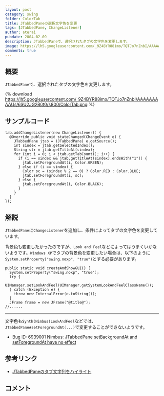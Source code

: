 ```yaml
---
layout: post
category: swing
folder: ColorTab
title: JTabbedPaneの選択文字色を変更
tags: [JTabbedPane, ChangeListener]
author: aterai
pubdate: 2004-02-09
description: JTabbedPaneで、選択されたタブの文字色を変更します。
image: https://lh5.googleusercontent.com/_9Z4BYR88imo/TQTJo7nZnbI/AAAAAAAAAUs/6SU2JG2B0t0/s800/ColorTab.png
comments: true
---
```

## 概要
`JTabbedPane`で、選択されたタブの文字色を変更します。

{% download https://lh5.googleusercontent.com/_9Z4BYR88imo/TQTJo7nZnbI/AAAAAAAAAUs/6SU2JG2B0t0/s800/ColorTab.png %}

## サンプルコード
<pre class="prettyprint"><code>tab.addChangeListener(new ChangeListener() {
  @Override public void stateChanged(ChangeEvent e) {
    JTabbedPane jtab = (JTabbedPane) e.getSource();
    int sindex = jtab.getSelectedIndex();
    String str = jtab.getTitleAt(sindex);
    for (int i = 0; i &lt; jtab.getTabCount(); i++) {
      if (i == sindex &amp;&amp; jtab.getTitleAt(sindex).endsWith("1")) {
        jtab.setForegroundAt(i, Color.GREEN);
      } else if (i == sindex) {
        Color sc = (sindex % 2 == 0) ? Color.RED : Color.BLUE;
        jtab.setForegroundAt(i, sc);
      } else {
        jtab.setForegroundAt(i, Color.BLACK);
      }
    }
  }
});
</code></pre>

## 解説
`JTabbedPane`に`ChangeListener`を追加し、条件によってタブの文字色を変更しています。

背景色も変更したかったのですが、`Look and Feel`などによってはうまくいかないようです。`Windows XP`でタブの背景色を変更したい場合は、以下のように`System.setProperty("swing.noxp", "true")`とする必要があります。

<pre class="prettyprint"><code>public static void createAndShowGUI() {
  System.setProperty("swing.noxp", "true");
  try {
    UIManager.setLookAndFeel(UIManager.getSystemLookAndFeelClassName());
  } catch (Exception e) {
    throw new InternalError(e.toString());
  }
  JFrame frame = new JFrame("@title@");
//......
</code></pre>

- - - -
文字色も`Synth(Nimbus)LookAndFeel`などでは、`JTabbedPane#setForegroundAt(...)`で変更することができないようです。

- [Bug ID: 6939001 Nimbus: JTabbedPane setBackgroundAt and setForegroundAt have no effect](http://bugs.java.com/bugdatabase/view_bug.do?bug_id=6939001)

<!-- dummy comment line for breaking list -->

## 参考リンク
- [JTabbedPaneのタブ文字列をハイライト](http://ateraimemo.com/Swing/TabTitleHighlight.html)

<!-- dummy comment line for breaking list -->

## コメント
